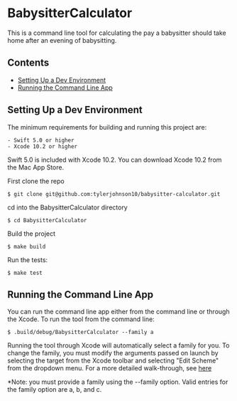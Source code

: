 # BabysitterCalculator

This is a command line tool for calculating the pay a babysitter should take home after an evening of babysitting.

## Contents

* [Setting Up a Dev Environment](#dev-environment)
* [Running the Command Line App](#running-the-app)


<a name="dev-environment"></a>
## Setting Up a Dev Environment

The minimum requirements for building and running this project are:

	- Swift 5.0 or higher
	- Xcode 10.2 or higher

Swift 5.0 is included with Xcode 10.2. You can download Xcode 10.2 from the Mac App Store.

First clone the repo

```
$ git clone git@github.com:tylerjohnson10/babysitter-calculator.git
```

cd into the BabysitterCalculator directory

```
$ cd BabysitterCalculator
```

Build the project

```
$ make build
```

Run the tests:

```
$ make test
```

<a name="running-the-app"></a>
## Running the Command Line App

You can run the command line app either from the command line or through the Xcode. To run the tool from the command line:

```
$ .build/debug/BabysitterCalculator --family a
```

Running the tool through Xcode will automatically select a family for you. To change the family, you must modify the arguments passed on launch by selecting the target from the Xcode toolbar and selecting "Edit Scheme" from the dropdown menu. For a more detailed walk-through, see [here](https://nshipster.com/launch-arguments-and-environment-variables/)

*Note: you must provide a family using the --family option. Valid entries for the family option are a, b, and c.